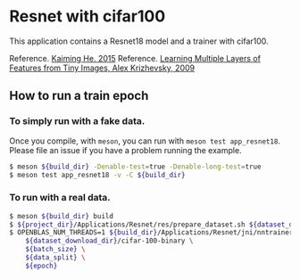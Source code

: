 # Resnet with cifar100

This application contains a Resnet18 model and a trainer with cifar100.

Reference. [Kaiming He. 2015](https://arxiv.org/abs/1512.03385)
Reference. [Learning Multiple Layers of Features from Tiny Images, Alex Krizhevsky, 2009](https://www.cs.toronto.edu/~kriz/learning-features-2009-TR.pdf)

## How to run a train epoch

### To simply run with a fake data.

Once you compile, with `meson`, you can run with `meson test app_resnet18`.
Please file an issue if you have a problem running the example.

```bash
$ meson ${build_dir} -Denable-test=true -Denable-long-test=true
$ meson test app_resnet18 -v -C ${build_dir}
```

### To run with a real data.

```bash
$ meson ${build_dir} build
$ ${project_dir}/Applications/Resnet/res/prepare_dataset.sh ${dataset_download_dir} # this is to download raw data of cifar100
$ OPENBLAS_NUM_THREADS=1 ${build_dir}/Applications/Resnet/jni/nntrainer_resnet18 \
    ${dataset_download_dir}/cifar-100-binary \
    ${batch_size} \
    ${data_split} \
    ${epoch}
```
